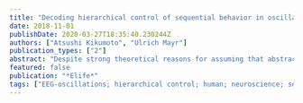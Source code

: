 ```yaml
---
title: "Decoding hierarchical control of sequential behavior in oscillatory EEG activity"
date: 2018-11-01
publishDate: 2020-03-27T18:35:40.230244Z
authors: ["Atsushi Kikumoto", "Ulrich Mayr"]
publication_types: ["2"]
abstract: "Despite strong theoretical reasons for assuming that abstract representations organize complex action sequences in terms of subplans (chunks) and sequential positions, we lack methods to directly track such content-independent, hierarchical representations in humans. We applied time-resolved, multivariate decoding analysis to the pattern of rhythmic EEG activity that was registered while participants planned and executed individual elements from pre-learned, structured sequences. Across three experiments, the theta and alpha-band activity coded basic elements and abstract control representations, in particular, the ordinal position of basic elements, but also the identity and position of chunks. Further, a robust representation of higher level, chunk identity information was only found in individuals with above-median working memory capacity, potentially providing a neural-level explanation for working-memory differences in sequential performance. Our results suggest that by decoding oscillatory activity we can track how the cognitive system traverses through the states of a hierarchical control structure."
featured: false
publication: "*Elife*"
tags: ["EEG-oscillations; hierarchical control; human; neuroscience; serial-order control;MyPapers"]
---
```


